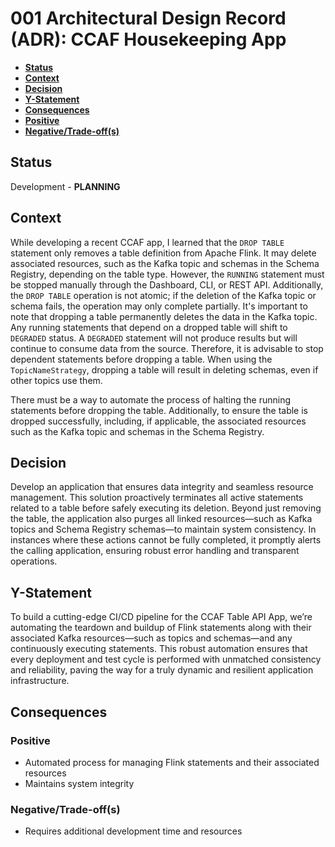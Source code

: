 # 001 Architectural Design Record (ADR):  CCAF Housekeeping App


<!-- toc -->
+ [**Status**](#status)
+ [**Context**](#context)
+ [**Decision**](#decision)
+ [**Y-Statement**](#y-statement)
+ [**Consequences**](#consequences)
+ [**Positive**](#positive)
+ [**Negative/Trade-off(s)**](#negativetrade-offs)
<!-- tocstop -->

## Status
Development - **PLANNING**

## Context
While developing a recent CCAF app, I learned that the `DROP TABLE` statement only removes a table definition from Apache Flink. It may delete associated resources, such as the Kafka topic and schemas in the Schema Registry, depending on the table type. However, the `RUNNING` statement must be stopped manually through the Dashboard, CLI, or REST API. Additionally, the `DROP TABLE` operation is not atomic; if the deletion of the Kafka topic or schema fails, the operation may only complete partially. It's important to note that dropping a table permanently deletes the data in the Kafka topic. Any running statements that depend on a dropped table will shift to `DEGRADED` status. A `DEGRADED` statement will not produce results but will continue to consume data from the source. Therefore, it is advisable to stop dependent statements before dropping a table. When using the `TopicNameStrategy`, dropping a table will result in deleting schemas, even if other topics use them.

There must be a way to automate the process of halting the running statements before dropping the table. Additionally, to ensure the table is dropped successfully, including, if applicable, the associated resources such as the Kafka topic and schemas in the Schema Registry.

## Decision
Develop an application that ensures data integrity and seamless resource management. This solution proactively terminates all active statements related to a table before safely executing its deletion. Beyond just removing the table, the application also purges all linked resources—such as Kafka topics and Schema Registry schemas—to maintain system consistency. In instances where these actions cannot be fully completed, it promptly alerts the calling application, ensuring robust error handling and transparent operations.

## Y-Statement
To build a cutting-edge CI/CD pipeline for the CCAF Table API App, we’re automating the teardown and buildup of Flink statements along with their associated Kafka resources—such as topics and schemas—and any continuously executing statements. This robust automation ensures that every deployment and test cycle is performed with unmatched consistency and reliability, paving the way for a truly dynamic and resilient application infrastructure.

## Consequences

### Positive
- Automated process for managing Flink statements and their associated resources
- Maintains system integrity

### Negative/Trade-off(s)
- Requires additional development time and resources
